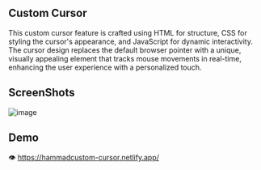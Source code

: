 ## Custom Cursor

This custom cursor feature is crafted using HTML for structure, CSS for styling the cursor's appearance, and JavaScript for dynamic interactivity. The cursor design replaces the default browser pointer with a unique, visually appealing element that tracks mouse movements in real-time, enhancing the user experience with a personalized touch.

## ScreenShots
![image](https://github.com/user-attachments/assets/d69fc804-18a5-4727-9ff0-e4480bcf75ac)

## Demo
👁 https://hammadcustom-cursor.netlify.app/

